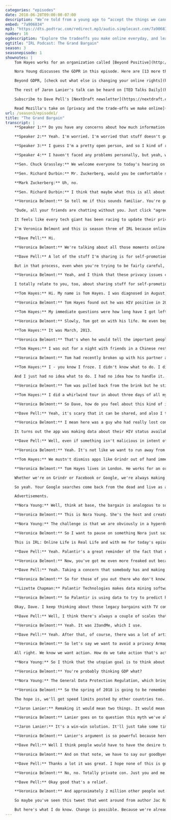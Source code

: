 ```yaml
---
categories: "episodes"
date: 2018-06-28T09:00:00-07:00
description: "We’re told from a young age to “accept the things we cannot change.” But should this be the case online as well? We click “Accept” every day, but often don’t know what we’re giving away. Is it a fair trade, and should we demand a better bargain? [Veronica Belmont](https://twitter.com/Veronica) and special guest [Dave Pell](https://twitter.com/davepell) explore if what we get for what we give online is a good deal. We hear how one man’s HIV status was exposed without permission, how a massive data-mining company is using our information to predict how we'll behave, and why on earth our email inboxes are filling up with privacy policies."
embed: "7a906834"
mp3: "https://dts.podtrac.com/redirect.mp3/audio.simplecast.com/7a906834.mp3"
number: 16
ogdescription: "Explore the tradeoffs you make online everyday, and learn why on earth your email inbox is filling up with privacy policies."
ogtitle: "IRL Podcast: The Grand Bargain"
season: 3
seasonepisode: 1
shownotes: |
    Tom Hayes works for an organization called [Beyond Positive](http://www.beyondpositive.org/).

    Nora Young discusses the GDPR in this episode. Here are [13 more things you need to know about the GDPR](https://blog.mozilla.org/internetcitizen/2018/05/23/gdpr-mozilla/).

    Beyond GDPR, [check out what else is changing your online rights](http://blog.mozilla.org/internetcitizen/2018/06/25/changes-to-online-rights/).

    The rest of Jaron Lanier's talk can be heard on [TED Talks Daily](https://player.fm/series/tedtalks-audio/how-we-need-to-remake-the-internet-jaron-lanier).

    Subscribe to Dave Pell's [NextDraft newsletter](https://nextdraft.com/).

    Read Mozilla's take on [privacy and the trade-offs we make online](https://www.mozilla.org/internet-health/privacy-security/).
url: /season3/episode1/
title: "The Grand Bargain"
transcript: |
    **Speaker 1:** Do you have any concerns about how much information you've got available online?

    **Speaker 2:** Yeah. I'm worried. I'm worried that stuff doesn't go away. They could sell my information, right, to Russians?

    **Speaker 3:** I guess I'm a pretty open person, and so I kind of realize that all of the information is already available about me, so I just have to be an open book and be okay with that.

    **Speaker 4:** I haven't faced any problems personally, but yeah, what I see or listen to on the TV does concern me.

    **Sen. Chuck Grassley:** We welcome everyone to today's hearing on Facebook social media privacy, and the use and abuse of data. Although not unprecedented-

    **Sen. Richard Durbin:** Mr. Zuckerberg, would you be comfortable sharing with us the name of the hotel you stayed in last night?

    **Mark Zuckerberg:** Uh, no.

    **Sen. Richard Durbin:** I think that maybe what this is all about: your right to privacy, the limits of your right to privacy and how much you give away.

    **Veronica Belmont:** So tell me if this sounds familiar. You're going about your day, jamming on your laptop and you open an app because you're, I don't know, trying to chat with your friends. Suddenly, a window pops open announcing a new privacy agreement, an agreement between you and Big Company X. And yeah, you're going to agree. You scroll to the bottom, click that little button and agree to whatever they want. It feels like we're entering into these bargains every day of our life, bargains where we're giving something up for all that free stuff, but what exactly?

    "Dude, all your friends are chatting without you. Just click "agree." And listen, I very much get it. We're busy and we're all vaguely aware that online life means entering into these agreements, dozens, hundreds of them every year. But here's the thing: The more our real lives play out online, the bigger the stakes get. That's why we're launching season three of IRL with a deep dive into privacy, all the bits of privacy we sign away when we sign up for video conferences, say, or email or hotel bookings or, well, kind of everything.

    It feels like every tech giant has been racing to update their privacy policies these days so we wanted to ask. What did we just sign up for? What is this bargain? All season long, we're looking at the things you gained and the things you lose when you make those deals with the powers that be. And along the way, we want to figure out how can we start demanding a better deal if we don't like the one on the table.

    I'm Veronica Belmont and this is season three of IRL because online life is real life. So I have a very special copilot with me for today's ride. He's the founder and content curator of the Next Draft Newsletter, where every day you get the ten most important weird wonderful stories from anywhere on the internet, Dave Pell. Hi, Dave.

    **Dave Pell:** Hi.

    **Veronica Belmont:** We're talking about all those moments online where you share a little bit of your data, a little of yourself in exchange for all the internet's beautiful magic. Let's start with you. Are there things you wish you didn't have to hand over in the bargain?

    **Dave Pell:** A lot of the stuff I'm sharing is for self-promotion. In a way, I draw a line there that I'm sharing less personal stuff and more stuff about getting people to read my material or to follow me places or to sign up for my newsletter.

    But in that process, even when you're trying to be fairly careful, you're always sharing certain things. Sometimes that stuff isn't even being shared actively you know? You're sharing material about your purchasing habits and your credit that you don't even know you're sharing or you don't even know the company that has your information so it's pretty hard to avoid.

    **Veronica Belmont:** Yeah, and I think that these privacy issues can also often feel like a background concern, especially considering all the amazing stuff that we get, literally billions of dollars worth of free services developed for our enjoyment. And when I'm getting so much, do I really care that companies get some personal data in that bargain?

    I totally relate to you, too, about sharing stuff for self-promotion and all that comes with that, but there is that trade off. And this is where our first story actually comes in. It's about the times when losing privacy actually can mean losing everything.

    **Tom Hayes:** Hi. My name is Tom Hayes. I was diagnosed in August, 2011, which is seven years ago now.

    **Veronica Belmont:** Tom Hayes found out he was HIV positive in 2011.

    **Tom Hayes:** My immediate questions were how long have I got left to live? Will I ever have sex again? Will I ever have a relationship again?

    **Veronica Belmont:** Slowly, Tom got on with his life. He even began an anonymous blog called UK Positive Lad. It gained a big following. Meanwhile, Tom set himself a deadline.

    **Tom Hayes:** It was March, 2013.

    **Veronica Belmont:** That's when he would tell the important people in his life, family and friends, about his HIV status. There can be a whole raft of assumptions and mixed feelings that go along with disclosures like that, so he was working up a plan to do it right. In the end, he'd be able to open up to the people who mattered and, most important, he'd be in control of who knew what. That was the plan.

    **Tom Hayes:** I was out for a night with friends in a Chinese restaurant and my phone kept buzzing and buzzing and buzzing. I tried to ignore it again because I’m at a meal with friends and I try not to be rude and play with my phone at dinner. It kept going and going so I pulled it out and I looked. My ex-boyfriend and his friends were posting on my Facebook and other people's Facebooks and Twitter accounts that Tom has AIDS and he's going around infecting people.

    **Veronica Belmont:** Tom had recently broken up with his partner and his ex decided to get revenge by weaponizing what he knew about Tom's status.

    **Tom Hayes:** I - you know I froze. I didn't know what to do. I didn't know how to react. I turned my phone off and I put it back in my pocket and carried on with the evening as best I could. When I got home, I sat on the sofa and I turned my phone back on. I read these hundreds of messages. Half of them were very supportive. The other half of them were basically burn the witch. He's got AIDS. He should be in prison. He should be killed.

    And I just had no idea what to do. I had no idea how to handle it. I sat there for hours reading every single one of these 300 or 400 messages. And by two o'clock in the morning, I had made the decision that the only way out of this was to kill myself. I put a plan together to go into the city center and jump off of one of the highest bridges in the city center. I was getting dressed and then my friend, Ben, came in from a night out. He asked what was going on and I just broke down into tears.

    **Veronica Belmont:** Tom was pulled back from the brink but he still had to figure out how to go on living after his privacy and his safety had been stolen.

    **Tom Hayes:** I did a whirlwind tour in about three days of all my friends and family and told them. And everybody was so supportive. It's sad it took a crisis point like somebody outing me to sort of force my hand. It hurt because, not only was it somebody revealing something so very personal that was then out there and it wasn't their place to reveal, but it hurt doubly because it was somebody who I'd spent six to nine months of my live in a relationship with, who I'd made a conscious decision to share this secret part of me with. They had weaponized my HIV status and used it against me to get revenge. It just make me feel sick to the bottom of my stomach when it was happening.

    **Veronica Belmont:** So Dave, how do you feel about this kind of information being so easy to share these days? It's  something like that that can be so life-changing can be shared to hundreds, thousands of people instantaneously.

    **Dave Pell:** Yeah, it's scary that it can be shared, and also I think what's really telling from that story is the feeling you have when that information gets out there and you start getting attacked from every end. Sometimes it's people attacking you. Sometimes it's strangers. Sometimes it's even bots, but you don't necessarily know what's coming at you. When it's really happening, there's such a sense of internal panic and you listen to a story that's so much more personal and about so much more about a traumatic topic. You can just give yourself some idea of how terrible it is. It really is a bad feeling when that happens.

    **Veronica Belmont:** I mean here was a guy who had really lost control of his personal data and through no fault of his own. He hadn't publicized it. He just shared something with someone he thought he could trust. Tom's story actually reminds me of a recent news piece about the gay dating app, Grindr. They've got millions of users and while they aren't in a personal relationship with the Grindr app, they are trusting it in a really powerful way.

    It turns out the app was making data about their HIV status available to two other companies. Grindrs’ users were sharing private information expecting to just get dating services in return. But they got a massive breach of privacy in the bargain, too.  That's millions of people just like Tom who then had to wonder who knew what about them and here's the kicker. Every one of them had clicked agree to Grindr's terms and conditions, which made that privacy breach perfectly legal. In Grindr's case, it wasn't malicious, but there is still this fallout. And that's the thing. Right? All those little seemingly benign decisions that we're allowing others to make on our behalf, they're not neutral. There's a lot at stake.

    **Dave Pell:** Well, even if something isn't malicious in intent of somebody who shared your information or a software that shared your information with other software, it still feels malicious when it happens, whether it's people talking behind your back or software talking behind your back. That's why I always say the only privacy policy that really matters is your own. You can't really not use credit cards and not share anything on the internet.

    **Veronica Belmont:** Yeah. It's not like we want to run away from all these free services entirely. They do actually have value. That's why they're there. That's why we're there on them. But at the same time, there's that balance of understanding what's potentially at stake. Here's Tom Hayes again.

    **Tom Hayes:** We mustn't dismiss apps like Grindr out of hand immediately because they have a purpose, whether it's finding sex, finding love, or finding support for something like HIV. I just think we as users and companies like Grindr and our government as well need to think very seriously about data protection but also our data rights on what should we expect from companies that hold our data.

    **Veronica Belmont:** Tom Hayes lives in London. He works for an organization called Beyond Positive. I've got a link in the show notes for you.

    Whether we're on Grindr or Facebook or Google, we're always making these trades. A bit of personal data for a free service, but how deep does that bargain go and can any of us really demand a new one?

    So yeah. Your Google searches come back from the dead and live as advertisements, cookies trail behind you like you're a Keebler elf, and now some shops are notified the moment you walk through the door. These little privacy grabs crop up everywhere and there's usually one big money shaped reason.

    Advertisements.

    **Nora Young:** Well, think at base, the bargain is analogous to something that we're familiar with, which is the bargain that we make when we watch network broadcast TV. Right? You agree to be exposed to advertising in exchange for being at somewhat of a targeted demographic and getting free programming in exchange for that.

    **Veronica Belmont:** This is Nora Young. She's the host and creator of the tech podcast and radio show Spark on CBC. She's also the author of The Virtual Self.

    **Nora Young:** The challenge is that we are obviously in a hyperdrive state of targeting and micro targeting in a way that really has no parallel with our earlier analog era. There's obviously a lot of benefits to that. There's access to bottom up continually refreshed, highly dynamic sources of information that can be used in the public interest. The negative side of that, there are proprietary businesses that feel like they own our data and that is very dangerous. In many ways, I feel like we entered into this world using a lot of legacy systems for a largely analog era.

    **Veronica Belmont:** So I want to pause on something Nora just said, the idea of legacy systems from the analog era. That's so important. We're still thinking about these bargains the way we thought about TV advertising. In a lot ways, we haven't updated them to fit the realities of the digital age.

    This is IRL: Online Life is Real Life and with me for today's episode is Dave Pell, founder of the Next Draft newsletter. I've been a subscriber for many, many years. So Dave, just to underline how out of whack these legacy systems have become, we can't continue without mentioning data harvesters like Cambridge Analytica, those jumbo political targeting apparatuses that feed off all the personal data that we're really giving up. The thing that's really freaked me out was the story of Palantir Technologies. Dave, I imagine you've heard about this.

    **Dave Pell:** Yeah. Palantir's a great reminder of the fact that everybody you think knows all your information, it's the people you haven't heard of or don't know much about that know even more about you. So Palantir is a great example of that.

    **Veronica Belmont:** Now, you've got me even more freaked out because I feel like I tend to know about the people who know about my information. Now, I'm like who do I not even know knows about my information.

    **Dave Pell:** Yeah. Taking a concern that somebody has and making them feel even worse is sort of my brand.

    **Veronica Belmont:** So for those of you out there who don't know, Palantir really into data mining, kind of like Cambridge Analytica. It makes its money harvesting massive amounts of data points from financial records, from online reservations, from social media postings, really wherever its 2,000 engineers can get them. Then, it uses the portrait of people that emerges to help its clients. It was created by the billionaire Peter Thiel. He is one of the guys who started PayPal. Palantir started out as a way to help the CIA and the FBI comb through data and find international terrorists, but it didn't end there. Lizette Chapman is a journalist over at Bloomberg who writes about Palantir.

    **Lizette Chapman:** Palantir Technologies makes data mining software. The software pulls together different chunks of data, different data silos that previously couldn't be connected and it pulls them all together in one spot and then mines them for meaning. It pulls up different connections that would otherwise be impossible to see by the human eye. For example, it is used in law enforcement agencies in Chicago, in New York, in New Orleans, and in Los Angeles. In Los Angeles for example, one of the ways that officers there have used it and are continuing to use it is to identify people of interest that could be potentially a higher likelihood, according to the officers, of committing crime. Kind of like Minority Report kind of predictive policing.

    **Veronica Belmont:** So Palantir is using data to try to predict how people will behave. Just by having data points that are similar to criminals in the past, you become a suspect. You're treated as a criminal. Lizette summarized the problem brilliantly in a recent article. She wrote that with Palantir "data is destiny." And in case you're thinking that's somebody else's problem, I don't have friends with dirty data points, well not so fast. Palantir isn't just for law enforcement anymore. As the company looked for more profits, they started doing deals with Coca-Cola, with Nasdaq, with Walmart. Half it's revenue now comes from the private sector, which means this hard core terrorist tempting software has been trained on, well, you.

    Okay, Dave. I keep thinking about those legacy bargains with TV companies that Nora Young mentioned and I just think the old advice to read the fine print isn't nearly good enough anymore. If things go all Minority Report on us, do you think we're going to end up with a dramatic confrontation here between the all seeing privacy busting authorities and some kind of, I don't know, privacy renegades?

    **Dave Pell:** Well, I think there's always a couple of scales that people use to measure these things. One thing about Palantir is we hear about all the information they have on us individually. As people hear that, I think they tend to think well, I'm not doing anything wrong, so I'm willing to pay the price of having people know my information if that means they'll also know the information of somebody who might be up to no good. Recently, there was a serial killer in California who was arrested based on DNA that was found at one of the genealogy sites.

    **Veronica Belmont:** Yeah. It was 23andMe, which I use.

    **Dave Pell:** Yeah. After that, of course, there was a lot of articles about how much we're sharing right down to our DNA. And on one hand, you'd expect people to be a little concerned about that, but on the other hand they're thinking well if it means they're going to catch serial killers, maybe that's a deal I'm willing to make. It really never comes into play as being a personal issue or a real big factor for you personally until that information is either weaponized, used against you, or it feels personal. In the election when Cambridge Analytica used some of our information against us in a way on an area that we felt so sensitive about, which is politics, that's one of the first times I think people really started to take it personally and think wait, if I'm sharing information that can ultimately be used to get a result that I don't want, now I'm starting to get mad.

    **Veronica Belmont:** So let's say we want to avoid a privacy Armageddon, say we do manage to hammer out a better agreement, what exactly would that be?

    All right. We know we want action. How do we take action that's actually big enough, substantial enough to help me wrestle with a beast as big as Palantir? Here's Nora Young again.

    **Nora Young:** So I think that the utopian goal is to think about a new way in which we can share information with the public, we can share information with research and so forth and get the benefits out of it, but we can protect our privacy at the same time. I think something that is a good first step is what the European Union has just brought in, the GDPR.

    **Veronica Belmont:** You're probably thinking GDP what?

    **Nora Young:** The General Data Protection Regulation, which brings in a lot more control over what is being done with data.

    **Veronica Belmont:** So the spring of 2018 is going to be remembered as the great privacy agreement flood. You remember those weird few weeks there, when all of a sudden everybody wanted you to agree to a new set of rules. That flood was because of the GDPR, the European Union's new online privacy regulation. It messed things up for a lot of companies that had gotten used to some pretty handsy relations with your data. But after GDPR, they had to come asking you for permission. The ins and outs of GDPR can feel a little wonky. But imagine it this way. You're online company X, and you're used to driving on the Autobahn. Wind in your hair. No speed limits. Then all of a sudden. You cross the border into GDPR land. Suddenly you're going to get fined for the exact same behavior. You can get fined 4% of your annual global revenue. Facebook's revenue, just for example, is about $27 billion, so yeah 4% of 27 billion, it's more than the output of some countries. In fact on day one of GDPR being implemented. Facebook and Google were hit with $8.8 billion in lawsuits. So that speed limit in GDPR land actually matters. A lot.

    The hope is, we'll get speed limits posted by other countries too. But the plan is far from perfect. Some say it'll strangle the growth of new startups. And then there's what they call dark patterns. All those sneaky ways companies get you to sign away your rights by making things too annoying or too cumbersome to bother protecting them. In the end we may have to dream bigger than a bunch of speed limits. Maybe a lot bigger. If you want to find out more I've got a link to a Mozilla article in the show notes. It's got the 13 things you need to know about GDPR. One of the most optimistic Visions for a genuinely new bargain, is coming from the Silicon Valley guru, and all-around brilliant guy Jaron Lanier. At the 2018 Ted conference in Vancouver, Lanier laid out an argument for an alternative to the ad driven strategy that's been dominating the internet and interfering with our privacy, all this time. Here's Jaron Lanier talking about our duty to always be remaking the internet.

    **Jaron Lanier:** Remaking it would mean two things. It would mean first that many people, those who could afford to, would actually pay for these things. You'd pay for search. You'd pay for social networking. How would you pay? Maybe with a subscription fee. Maybe with micropayments as you use them. There's a lot of options. If some of you were recoiling and you're thinking oh my god, I would never pay for these things. How could you ever get anyone to pay. I want to remind you of something that just happened. Around the same time that companies like Google and Facebook were formulating their free idea. A lot of cyber culture also believed that in the future televisions and movies would be created in the same way. Kind of like the Wikipedia. But then, companies like Netflix, Amazon, HBO, said actually you know, subscribe. We'll give you great TV. And it worked. We now are in this period called peak TV. Right? So, sometimes when you pay dor stuff things get better. We can imagine a hypothetical world of peak social media. What would that be like? It would mean when you get on you can get really useful authoritative medical advice instead of cranks. It could mean when you want to get factual information, there's not a bunch of weird paranoid conspiracy theories. We can imagine this wonderful other possibility. I dream...

    **Veronica Belmont:** Lanier goes on to question this myth we've all bought into. The idea that this is the only possible way for the internet to work. He says if we can just get past those preconceptions ...

    **Jaron Lanier:** It's a win-win solution. It'll just take some time to figure it out. A lot of details to workout. Totally doable. I don't believe our species can survive unless we fix this. We cannot have a society in which if two people wish to communicate, the only way that can happen is if it's financed by a third person who wishes to manipulate them.

    **Veronica Belmont:** Lanier's argument is so powerful because here you've got a guy who knows Silicon Valley. Who spent his whole life being ten steps ahead of what the industry is doing and where it's moving. And he's saying this whole bargain can be rewritten. Not only that, it has to be rewritten. The rest of Jaron Lanier is talk can be heard on TED Talks daily or wherever you listen to podcasts. Ted actually has a new podcast called work-life with Adam Grant, that is worth checking out too. So Dave, when you listen to Lanier's version of a better internet, how practical does that sound to you?

    **Dave Pell:** Well I think people would have to have the desire to do something like that. I mean he said that if we keep more of our privacy intact and maybe pay for some services as it's a win-win. But I think if you ask the average internet user watching porn from their laptop without paying for it is the win-win that they're looking for. So people people will share this information. I don't really see this grand bargain as that much of a realistic future but it's not because it's not a good idea and it wouldn't necessarily be a better internet. The problem is, is that people have to value privacy. Privacy is a currency on the web like anything else, and at this point we value privacy at a lower rate than we value dollars.

    **Veronica Belmont:** And on that note, we have to say our goodbyes. Dave Pell thank you so much for being my co-pilot on this episode.

    **Dave Pell:** Thanks a lot it was great. I hope none of this is going to get out to the public.

    **Veronica Belmont:** No, no. Totally private con. Just you and me. This is just meant to be a conversation between two like-minded folks.

    **Dave Pell:** Okay good that's a relief.

    **Veronica Belmont:** And approximately 2 million other people out there in the podcast listening world. We've got a link to Dave Pell's Next Draft newsletter over in the show notes.

    So maybe you've seen this tweet that went around from author Jac Rayner. It goes like this: "Dear Amazon, I bought a toilet seat because I needed one. I do not collect them. I'm not a toilet seat addict. No matter how temptingly you email me, I'm not going to think, oh go on then just one more toilet seat. I'll treat myself." It's a pretty good tweet. Like a hundred thousand retweets  sort of good. But the fact is, we're all being chased around the internet by toilet seat advertisements. Because just living our lives we're  handing over reams of data. And that data is being sold to big toilet, big pharma, and big everything else. The targeted ads that result can be creepy. But we know by now they're also a symptom of way bigger issues underneath. The GDPR tries to get at those issues. It's a start. But we've got a long way to go. And honestly I don't know if Jaron Lanier's vision of an internet golden age is the answer. After all, if we did start paying for privacy. That might leave those who can't afford it, out in the cold.

    But here's what I do know. Change is possible. Because we're already starting to demand a new relationship with the powers-that-be. And we understand it now. We get these bargains touch every part of our lives. Online and off. Season three of IRL is all about how we negotiate those new deals. It's everyday people, and a few tech giant monopolies, coming to the table and saying okay, status quo isn't good enough anymore. Time for a new deal. Because online life isn't just an add-on anymore. It's a reflection of what makes us human. And I figure that means we've got a lot of incentive to make it more humane. For more of Mozilla's take on privacy and the trade-offs we make online, check out the show notes for this episode at irlpodcast.org. IRL is an original podcast for Mozilla, and not-for-profit behind the Firefox browser. I'm Veronica  Belmont, and I'll see you online. Until we catch up again, IRL. Like I never heard that phrase before in my life and I was like Bob's your uncle. Who's Bob? What? What is that? Huh?
---
```

